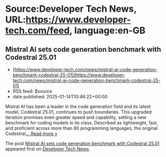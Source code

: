 # Source:Developer Tech News, URL:https://www.developer-tech.com/feed, language:en-GB

## Mistral AI sets code generation benchmark with Codestral 25.01
 - [https://www.developer-tech.com/news/mistral-ai-code-generation-benchmark-codestral-25-01](https://www.developer-tech.com/news/mistral-ai-code-generation-benchmark-codestral-25-01)
 - RSS feed: $source
 - date published: 2025-01-14T10:46:22+00:00

<p>Mistral AI has been a leader in the code generation field and its latest model, Codestral 25.01, continues to push boundaries. This upgraded iteration promises even greater speed and capability, setting a new benchmark for coding models in its class. Described as lightweight, fast, and proficient across more than 80 programming languages, the original Codestral<a class="excerpt-read-more" href="https://www.developer-tech.com/news/mistral-ai-code-generation-benchmark-codestral-25-01/" title="ReadMistral AI sets code generation benchmark with Codestral 25.01">... Read more &#187;</a></p>
<p>The post <a href="https://www.developer-tech.com/news/mistral-ai-code-generation-benchmark-codestral-25-01/">Mistral AI sets code generation benchmark with Codestral 25.01</a> appeared first on <a href="https://www.developer-tech.com">Developer Tech News</a>.</p>

